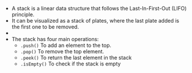 - A stack is a linear data structure that follows the Last-In-First-Out (LIFO) principle. 
- It can be visualized as a stack of plates, where the last plate added is the first one to be removed. 
- 
- The stack has four main operations: 
  - `.push()` To add an element to the top.
  - `.pop()` To remove the top element.
  - `.peek()` To return the last element in the stack
  - `.isEmpty()` To check if the stack is empty

